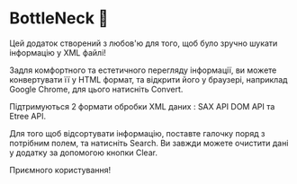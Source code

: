 # BottleNeck 🍼
Цей додаток створений з любов'ю для того, щоб було зручно шукати інформацію у XML файлі!

Задля комфортного та естетичного перегляду інформації, ви можете конвертувати її
у HTML формат, та відкрити його у браузері, наприклад Google Chrome, для цього натисніть Convert.

Підтримуються 2 формати обробки XML даних : SAX API DOM API та Etree API.

Для того щоб відсортувати інформацію, поставте галочку поряд з потрібним полем, та натисніть Search.
Ви завжди можете очистити дані у додатку за допомогою кнопки Clear.

Приємного користування!
